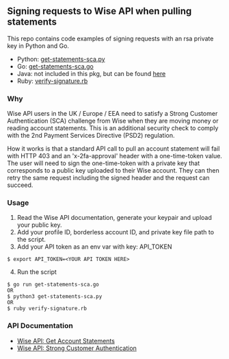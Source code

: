 ## Signing requests to Wise API when pulling statements
This repo contains code examples of signing requests with an rsa private key in Python and Go. 

- Python: [get-statements-sca.py](https://github.com/transferwise/digital-signatures-examples/blob/main/get-statements-sca.py)
- Go: [get-statements-sca.go](https://github.com/transferwise/digital-signatures-examples/blob/main/get-statements-sca.go)
- Java: not included in this pkg, but can be found [here](https://github.com/transferwise/digital-signatures) 
- Ruby: [verify-signature.rb](https://github.com/transferwise/digital-signatures-examples/blob/main/verify-signature.rb)

### Why
Wise API users in the UK / Europe / EEA need to satisfy a Strong Customer Authentication (SCA) challenge from Wise when they are moving money or reading account statements. This is an additional security check to comply with the 2nd Payment Services Directive (PSD2) regulation. 

How it works is that a standard API call to pull an account statement will fail with HTTP 403 and an 'x-2fa-approval' header with a one-time-token value. The user will need to sign the one-time-token with a private key that corresponds to a public key uploaded to their Wise account. They can then retry the same request including the signed header and the request can succeed.

### Usage
1. Read the Wise API documentation, generate your keypair and upload your public key.
2. Add your profile ID, borderless account ID, and private key file path to the script.
3. Add your API token as an env var with key: API_TOKEN
```
$ export API_TOKEN=<YOUR API TOKEN HERE>
```
4. Run the script 
```
$ go run get-statements-sca.go
OR
$ python3 get-statements-sca.py
OR
$ ruby verify-signature.rb
```

### API Documentation
- [Wise API: Get Account Statements](https://api-docs.transferwise.com/#borderless-accounts-get-account-statement)
- [Wise API: Strong Customer Authentication](https://api-docs.transferwise.com/#strong-customer-authentication)
